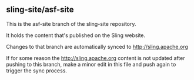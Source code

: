 sling-site/asf-site
-------------------
This is the asf-site branch of the sling-site repository.

It holds the content that's published on the Sling website.

Changes to that branch are automatically synced to http://sling.apache.org

If for some reason the http://sling.apache.org content is not updated after
pushing to this branch, make a minor edit in this file and push again to trigger
the sync process.
